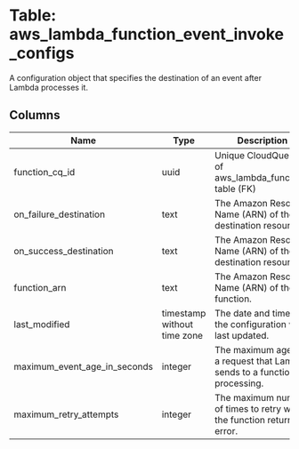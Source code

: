 
# Table: aws_lambda_function_event_invoke_configs
A configuration object that specifies the destination of an event after Lambda processes it. 
## Columns
| Name        | Type           | Description  |
| ------------- | ------------- | -----  |
|function_cq_id|uuid|Unique CloudQuery ID of aws_lambda_functions table (FK)|
|on_failure_destination|text|The Amazon Resource Name (ARN) of the destination resource.|
|on_success_destination|text|The Amazon Resource Name (ARN) of the destination resource.|
|function_arn|text|The Amazon Resource Name (ARN) of the function.|
|last_modified|timestamp without time zone|The date and time that the configuration was last updated.|
|maximum_event_age_in_seconds|integer|The maximum age of a request that Lambda sends to a function for processing.|
|maximum_retry_attempts|integer|The maximum number of times to retry when the function returns an error.|
